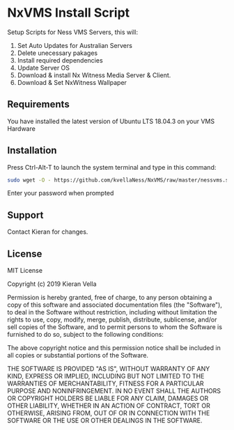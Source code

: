 # NxVMS Install Script

Setup Scripts for Ness VMS Servers, this will:
1. Set Auto Updates for Australian Servers
2. Delete unecessary pakages
3. Install required dependencies
4. Update Server OS
5. Download & install Nx Witness Media Server & Client.
6. Download & Set NxWitness Wallpaper

## Requirements
You have installed the latest version of Ubuntu LTS 18.04.3 on your VMS Hardware

## Installation

Press Ctrl-Alt-T to launch the system terminal and type in this command:

```bash
sudo wget -O - https://github.com/kvellaNess/NxVMS/raw/master/nessvms.sh | bash
```
Enter your password when prompted

## Support
Contact Kieran for changes.

## License
MIT License

Copyright (c) 2019 Kieran Vella

Permission is hereby granted, free of charge, to any person obtaining a copy
of this software and associated documentation files (the "Software"), to deal
in the Software without restriction, including without limitation the rights
to use, copy, modify, merge, publish, distribute, sublicense, and/or sell
copies of the Software, and to permit persons to whom the Software is
furnished to do so, subject to the following conditions:

The above copyright notice and this permission notice shall be included in all
copies or substantial portions of the Software.

THE SOFTWARE IS PROVIDED "AS IS", WITHOUT WARRANTY OF ANY KIND, EXPRESS OR
IMPLIED, INCLUDING BUT NOT LIMITED TO THE WARRANTIES OF MERCHANTABILITY,
FITNESS FOR A PARTICULAR PURPOSE AND NONINFRINGEMENT. IN NO EVENT SHALL THE
AUTHORS OR COPYRIGHT HOLDERS BE LIABLE FOR ANY CLAIM, DAMAGES OR OTHER
LIABILITY, WHETHER IN AN ACTION OF CONTRACT, TORT OR OTHERWISE, ARISING FROM,
OUT OF OR IN CONNECTION WITH THE SOFTWARE OR THE USE OR OTHER DEALINGS IN THE
SOFTWARE.
